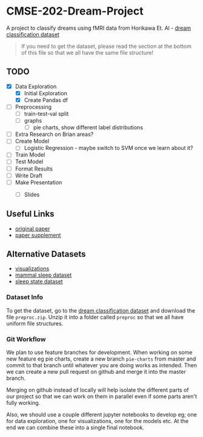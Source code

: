 # CMSE-202-Dream-Project

A project to classify dreams using fMRI data from Horikawa Et. Al - [dream classification dataset](http://brainliner.jp/data/brainliner/Human_Dream_Decoding)

> If you need to get the dataset, please read the section at the bottom of this file so that we all have the same file structure!

## TODO
- [x] Data Exploration
    - [x] Initial Exploration
    - [x] Create Pandas df
- [ ] Preprocessing
    - [ ] train-test-val split
    - [ ] graphs 
        - [ ] pie charts, show different label distributions
- [ ] Extra Research on Brian areas?
- [ ] Create Model
    - [ ] Logistic Regression - maybe switch to SVM once we learn about it?
- [ ] Train Model
- [ ] Test Model
- [ ] Format Results
- [ ] Write Draft
- [ ] Make Presentation
    - [ ] Slides


## Useful Links
- [original paper](https://www.researchgate.net/profile/Masako-Tamaki/publication/236113471_Neural_Decoding_of_Visual_Imagery_During_Sleep/links/02e7e53a5e1eba1005000000/Neural-Decoding-of-Visual-Imagery-During-Sleep.pdf)
- [paper supplement](https://www.science.org/doi/suppl/10.1126/science.1234330/suppl_file/horikawa.sm.pdf)

## Alternative Datasets
- [visualizations](https://www.datatobiz.com/blog/brain-waves-data-using-python/)
- [mammal sleep dataset](https://www.kaggle.com/datasets/mathurinache/sleep-dataset?resource=download)
- [sleep state dataset](https://zenodo.org/record/2650142#.Y2bG8C2B0Ut)


### Dataset Info
To get the dataset, go to the [dream classification dataset](http://brainliner.jp/data/brainliner/Human_Dream_Decoding) and download the file `preproc.zip`. Unzip it into a folder called `preproc` so that we all have uniform file structures.

### Git Workflow
We plan to use feature branches for development.
When working on some new feature eg pie charts, create a new branch `pie-charts` from master and commit to that branch until whatever you are doing works as intended. Then we can create a new pull request on github and merge it into the master branch. 

Merging on github instead of locally will help isolate the different parts of our project so that we can work on them in parallel even if some parts aren't fully working.

Also, we should use a couple different jupyter notebooks to develop eg; one for data exploration, one for visualizations, one for the models etc. At the end we can combine these into a single final notebook.
